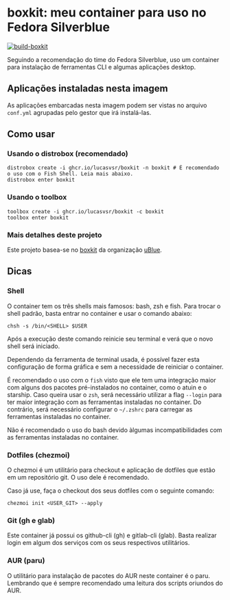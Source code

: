 # boxkit: meu container para uso no Fedora Silverblue

[![build-boxkit](https://github.com/lucasvsr/boxkit/actions/workflows/build-boxkit.yml/badge.svg)](https://github.com/lucasvsr/boxkit/actions/workflows/build-boxkit.yml)

Seguindo a recomendação do time do Fedora Silverblue, uso um container para instalação de ferramentas CLI e algumas aplicações desktop.

## Aplicações instaladas nesta imagem

As aplicações embarcadas nesta imagem podem ser vistas no arquivo `conf.yml` agrupadas pelo gestor que irá instalá-las.

## Como usar

### Usando o distrobox (recomendado)

```console
distrobox create -i ghcr.io/lucasvsr/boxkit -n boxkit # É recomendado o uso com o Fish Shell. Leia mais abaixo.
distrobox enter boxkit
```

### Usando o toolbox

```console
toolbox create -i ghcr.io/lucasvsr/boxkit -c boxkit
toolbox enter boxkit
```

### Mais detalhes deste projeto

Este projeto basea-se no [boxkit](https://github.com/ublue-os/boxkit) da organização [uBlue](https://github.com/ublue-os).

## Dicas

### Shell

O container tem os três shells mais famosos: bash, zsh e fish. Para trocar o shell padrão, basta entrar no container e usar o comando abaixo:

```console
chsh -s /bin/<SHELL> $USER
```

Após a execução deste comando reinicie seu terminal e verá que o novo shell será iniciado.

Dependendo da ferramenta de terminal usada, é possível fazer esta configuração de forma gráfica e sem a necessidade de reiniciar o container.

É recomendado o uso com o `fish` visto que ele tem uma integração maior com alguns dos pacotes pré-instalados no container, como o atuin e o starship. Caso queira usar o `zsh`, será necessário utilizar a flag `--login` para ter maior integração com as ferramentas instaladas no container. Do contrário, será necessário configurar o `~/.zshrc` para carregar as ferramentas instaladas no container.

Não é recomendado o uso do bash devido àlgumas incompatibilidades com as ferramentas instaladas no container.

### Dotfiles (chezmoi)

O chezmoi é um utilitário para checkout e aplicação de dotfiles que estão em um repositório git. O uso dele é recomendado. 

Caso já use, faça o checkout dos seus dotfiles com o seguinte comando:

```console
chezmoi init <USER_GIT> --apply
```

### Git (gh e glab)

Este container já possui os github-cli (gh) e gitlab-cli (glab). Basta realizar login em algum dos serviços com os seus respectivos utilitários.

### AUR (paru)

O utilitário para instalação de pacotes do AUR neste container é o paru. Lembrando que é sempre recomendado uma leitura dos scripts oriundos do AUR.
